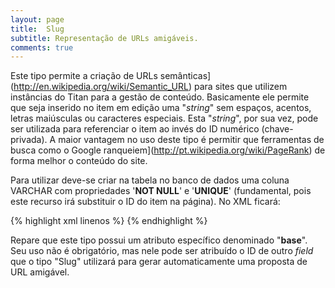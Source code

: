 ```yaml
---
layout: page
title:  Slug
subtitle: Representação de URLs amigáveis.
comments: true
---
```


Este tipo permite a criação de URLs semânticas](http://en.wikipedia.org/wiki/Semantic_URL) para sites que utilizem instâncias do Titan para a gestão de conteúdo. Basicamente ele permite que seja inserido no item em edição uma "*string*" sem espaços, acentos, letras maiúsculas ou caracteres especiais. Esta "*string*", por sua vez, pode ser utilizada para referenciar o item ao invés do ID numérico (chave-privada). A maior vantagem no uso deste tipo é permitir que ferramentas de busca como o Google ranqueiem](http://pt.wikipedia.org/wiki/PageRank) de forma melhor o conteúdo do site.

Para utilizar deve-se criar na tabela no banco de dados uma coluna VARCHAR com propriedades '**NOT NULL**' e '**UNIQUE**' (fundamental, pois este recurso irá substituir o ID do item na página). No XML ficará:

{% highlight xml linenos %}
<field
	type="Slug"
	column="nome_da_coluna"
	label="URL Amigável"
	required="true"
	unique="true"
	max-lenght="512"
	help="Irá compor a URL do link deste item no site principal."
	base="_ID_DO_FIELD_EM_QUE_SERA_BASEADO_"
/>
{% endhighlight %}

Repare que este tipo possui um atributo específico denominado "**base**". Seu uso não é obrigatório, mas nele pode ser atribuído o ID de outro *field* que o tipo "Slug" utilizará para gerar automaticamente uma proposta de URL amigável.
